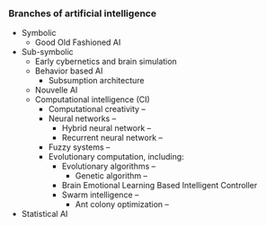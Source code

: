 ### Branches of artificial intelligence 

- Symbolic
	- Good Old Fashioned AI
- Sub-symbolic
	- Early cybernetics and brain simulation
	- Behavior based AI
		- Subsumption architecture
	- Nouvelle AI
	- Computational intelligence (CI)
		- Computational creativity –
		- Neural networks –
			- Hybrid neural network –
			- Recurrent neural network –
		- Fuzzy systems –
		- Evolutionary computation, including:
			- Evolutionary algorithms –
				- Genetic algorithm –
			- Brain Emotional Learning Based Intelligent Controller
			- Swarm intelligence –
				- Ant colony optimization –
- Statistical AI
